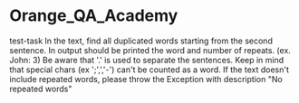 # Orange_QA_Academy
test-task
In the text, find all duplicated words starting from the second sentence. In output should be printed the word and number of repeats. (ex. John: 3) Be aware that '.' is used to separate the sentences. Keep in mind that special chars (ex ';',','-') can't be counted as a word. If the text doesn't include repeated words, please throw the Exception with description "No repeated words"
